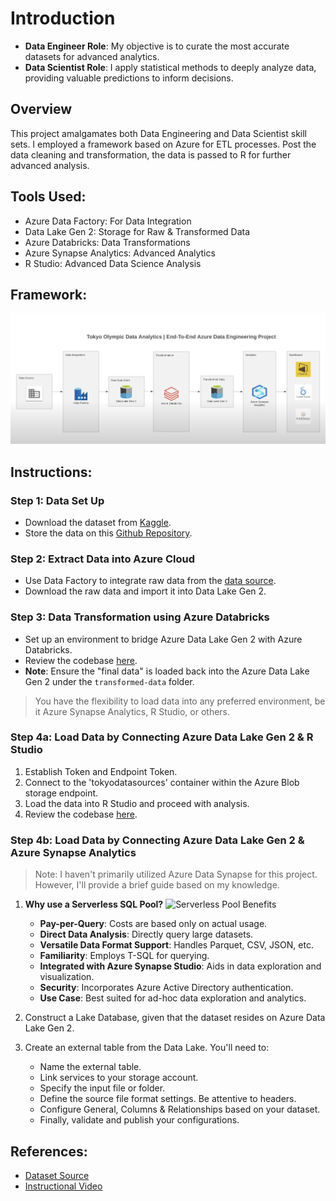 # Introduction

- **Data Engineer Role**: My objective is to curate the most accurate datasets for advanced analytics.
- **Data Scientist Role**: I apply statistical methods to deeply analyze data, providing valuable predictions to inform decisions.

## Overview
This project amalgamates both Data Engineering and Data Scientist skill sets. I employed a framework based on Azure for ETL processes. Post the data cleaning and transformation, the data is passed to R for further advanced analysis.

## Tools Used:
- Azure Data Factory: For Data Integration
- Data Lake Gen 2: Storage for Raw & Transformed Data
- Azure Databricks: Data Transformations
- Azure Synapse Analytics: Advanced Analytics
- R Studio: Advanced Data Science Analysis

## Framework:
![Framework](./Picture/Framework.png)

## Instructions:

### Step 1: Data Set Up
- Download the dataset from [Kaggle](https://www.kaggle.com/datasets/arjunprasadsarkhel/2021-olympics-in-tokyo/code).
- Store the data on this [Github Repository](https://github.com/tpham45/Data-Engineer-Project.git).

### Step 2: Extract Data into Azure Cloud
- Use Data Factory to integrate raw data from the [data source](https://github.com/tpham45/Data-Engineer-Project/tree/Data-Source).
- Download the raw data and import it into Data Lake Gen 2.

### Step 3: Data Transformation using Azure Databricks
- Set up an environment to bridge Azure Data Lake Gen 2 with Azure Databricks.
- Review the codebase [here](https://github.com/tpham45/Data-Engineer-Project/blob/develop/Code/Linkgen.py).
- **Note**: Ensure the "final data" is loaded back into the Azure Data Lake Gen 2 under the `transformed-data` folder.

> You have the flexibility to load data into any preferred environment, be it Azure Synapse Analytics, R Studio, or others.

### Step 4a: Load Data by Connecting Azure Data Lake Gen 2 & R Studio
1. Establish Token and Endpoint Token.
2. Connect to the 'tokyodatasources' container within the Azure Blob storage endpoint.
3. Load the data into R Studio and proceed with analysis.
4. Review the codebase [here](https://github.com/tpham45/Data-Engineer-Project/blob/develop/DataImport.R).

### Step 4b: Load Data by Connecting Azure Data Lake Gen 2 & Azure Synapse Analytics
> Note: I haven't primarily utilized Azure Data Synapse for this project. However, I'll provide a brief guide based on my knowledge.

1. **Why use a Serverless SQL Pool?** 
   ![Serverless Pool Benefits](./Picture/serveless.png)
   - **Pay-per-Query**: Costs are based only on actual usage.
   - **Direct Data Analysis**: Directly query large datasets.
   - **Versatile Data Format Support**: Handles Parquet, CSV, JSON, etc.
   - **Familiarity**: Employs T-SQL for querying.
   - **Integrated with Azure Synapse Studio**: Aids in data exploration and visualization.
   - **Security**: Incorporates Azure Active Directory authentication.
   - **Use Case**: Best suited for ad-hoc data exploration and analytics.

2. Construct a Lake Database, given that the dataset resides on Azure Data Lake Gen 2.
3. Create an external table from the Data Lake. You'll need to:
   - Name the external table.
   - Link services to your storage account.
   - Specify the input file or folder.
   - Define the source file format settings. Be attentive to headers.
   - Configure General, Columns & Relationships based on your dataset.
   - Finally, validate and publish your configurations.

## References:
- [Dataset Source](https://www.kaggle.com/datasets/arjunprasadsarkhel/2021-olympics-in-tokyo/code)
- [Instructional Video](https://www.youtube.com/watch?v=IaA9YNlg5hM)
